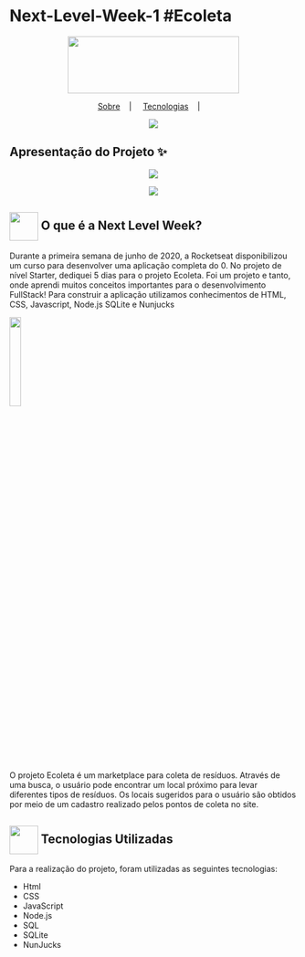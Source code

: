 # Next-Level-Week-1  #Ecoleta

<p align="center">
<image style"
       src="https://github.com/DanielFelipeDeveloper/Next-Level-Week-1/blob/master/public/assets/logo.svg" 
       width="300" height="100"/></br>
</p>

<p align="center">
<a href="#sobre-memo">Sobre</a>&nbsp;&nbsp;&nbsp; | &nbsp;&nbsp;&nbsp;
<a href="#tecnologias-rocket">Tecnologias</a>&nbsp;&nbsp;&nbsp; | &nbsp;&nbsp;&nbsp;
</p>

<p align="center">
<image src="https://img.shields.io/badge/JavaScript-Node.js-NunJucks"/>
</p>

## Apresentação do Projeto :sparkles:

<p align="center">
<image src="https://github.com/DanielFelipeDeveloper/Next-Level-Week-1/blob/master/public/assets/img/Ecoleta%20DarkMode.PNG" />
</p>

<p align="center">
<image src="https://github.com/DanielFelipeDeveloper/Next-Level-Week-1/blob/master/public/assets/img/ecoletaform.png" />
</p>

<h2> <img src= "https://img.icons8.com/plasticine/2x/rocket.png" width="50px" height="50px" align="center"/>   O que é a Next Level Week? </h2>

  <p> Durante a primeira semana de junho de 2020, a Rocketseat disponibilizou um curso para desenvolver uma aplicação completa do 0. No projeto de nível Starter, dediquei 5 dias para o projeto Ecoleta. Foi um projeto e tanto, onde aprendi muitos conceitos importantes para o desenvolvimento FullStack! Para construir a aplicação utilizamos conhecimentos de HTML, CSS, Javascript, Node.js SQLite e Nunjucks</p>
  
 <img src = https://github.com/mjulialobo/Next-Level-Week/blob/master/public/extras-aula-1/icones/logo.svg width="20% " align="center">
  <p> O projeto Ecoleta é um marketplace para coleta de resíduos. Através de uma busca, o usuário pode encontrar um local próximo para levar diferentes tipos de resíduos. Os locais sugeridos para o usuário são obtidos por meio de um cadastro realizado pelos pontos de coleta no site. </p>
 
<h2> <img src = "https://cdn3.iconfinder.com/data/icons/chat-bot-emoji-blue-filled-color/300/14134081Untitled-3-512.png" width="50px" height="50px" align="center"/> Tecnologias Utilizadas </h2>
<p> Para a realização do projeto, foram utilizadas as seguintes tecnologias:
<ul>
<li> Html </li>  
<li> CSS </li>
<li> JavaScript </li>
<li> Node.js </li>
<li> SQL </li>
<li> SQLite </li> 
<li> NunJucks </li>   

</ul> </p>
